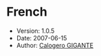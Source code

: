 French
======

* Version: 1.0.5
* Date: 2007-06-15
* Author: [Calogero GIGANTE](http://sourceforge.net/users/calogerogigante/)
